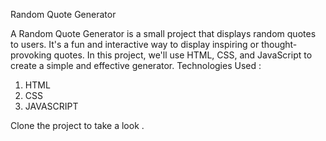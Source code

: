 Random Quote Generator

A Random Quote Generator is a small project that displays random quotes to users. It's a fun and interactive way to display inspiring or thought-provoking quotes. In this project, we'll use HTML, CSS, and JavaScript to create a simple and effective generator.
Technologies Used : 
1. HTML
2. CSS
3. JAVASCRIPT

Clone the project to take a look . 
